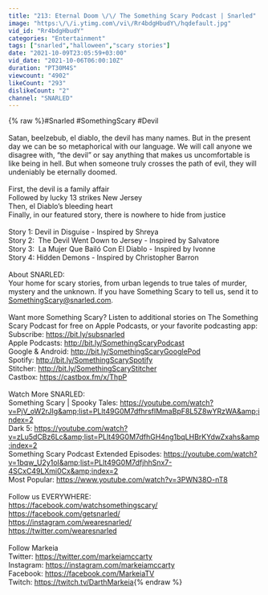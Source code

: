 ```yaml
---
title: "213: Eternal Doom \/\/ The Something Scary Podcast | Snarled"
image: "https:\/\/i.ytimg.com\/vi\/Rr4bdgHbudY\/hqdefault.jpg"
vid_id: "Rr4bdgHbudY"
categories: "Entertainment"
tags: ["snarled","halloween","scary stories"]
date: "2021-10-09T23:05:59+03:00"
vid_date: "2021-10-06T06:00:10Z"
duration: "PT30M4S"
viewcount: "4902"
likeCount: "293"
dislikeCount: "2"
channel: "SNARLED"
---
```

{% raw %}#Snarled #SomethingScary #Devil<br /><br />Satan, beelzebub, el diablo, the devil has many names. But in the present day we can be so metaphorical with our language. We will call anyone we disagree with, “the devil” or say anything that makes us uncomfortable is like being in hell. But when someone truly crosses the path of evil, they will undeniably be eternally doomed.<br /><br />First, the devil is a family affair<br />Followed by lucky 13 strikes New Jersey<br />Then, el Diablo’s bleeding heart <br />Finally, in our featured story, there is nowhere to hide from justice<br /><br />Story 1: Devil in Disguise - Inspired by Shreya<br />Story 2:  The Devil Went Down to Jersey - Inspired by Salvatore<br />Story 3:  La Mujer Que Bailó Con El Diablo - Inspired by Ivonne<br />Story 4: Hidden Demons - Inspired by Christopher Barron<br /><br />About SNARLED: <br />Your home for scary stories, from urban legends to true tales of murder, mystery and the unknown. If you have Something Scary to tell us, send it to SomethingScary@snarled.com.<br /><br />Want more Something Scary? Listen to additional stories on The Something Scary Podcast for free on Apple Podcasts, or your favorite podcasting app:<br />Subscribe: <a rel="nofollow" target="blank" href="https://bit.ly/subsnarled">https://bit.ly/subsnarled</a><br />Apple Podcasts: <a rel="nofollow" target="blank" href="http://bit.ly/SomethingScaryPodcast">http://bit.ly/SomethingScaryPodcast</a> <br />Google &amp; Android: <a rel="nofollow" target="blank" href="http://bit.ly/SomethingScaryGooglePod">http://bit.ly/SomethingScaryGooglePod</a> <br />Spotify: <a rel="nofollow" target="blank" href="http://bit.ly/SomethingScarySpotify">http://bit.ly/SomethingScarySpotify</a> <br />Stitcher: <a rel="nofollow" target="blank" href="http://bit.ly/SomethingScaryStitcher">http://bit.ly/SomethingScaryStitcher</a> <br />Castbox: <a rel="nofollow" target="blank" href="https://castbox.fm/x/ThpP">https://castbox.fm/x/ThpP</a><br /><br />Watch More SNARLED:<br />Something Scary | Spooky Tales: <a rel="nofollow" target="blank" href="https://youtube.com/watch?v=PjV_oW2rJIg&amp;list=PLlt49G0M7dfhrsfIMmaBpF8L5Z8wYRzWA&amp;index=2">https://youtube.com/watch?v=PjV_oW2rJIg&amp;list=PLlt49G0M7dfhrsfIMmaBpF8L5Z8wYRzWA&amp;index=2</a> <br />Dark 5: <a rel="nofollow" target="blank" href="https://youtube.com/watch?v=zLu5dCBz6Lc&amp;list=PLlt49G0M7dfhGH4ng1bqLHBrKYdwZxahs&amp;index=2">https://youtube.com/watch?v=zLu5dCBz6Lc&amp;list=PLlt49G0M7dfhGH4ng1bqLHBrKYdwZxahs&amp;index=2</a> <br />Something Scary Podcast Extended Episodes: <a rel="nofollow" target="blank" href="https://youtube.com/watch?v=1bqw_U2y1oI&amp;list=PLlt49G0M7dfjhhSnx7-4SCxC49LXmi0Cx&amp;index=2">https://youtube.com/watch?v=1bqw_U2y1oI&amp;list=PLlt49G0M7dfjhhSnx7-4SCxC49LXmi0Cx&amp;index=2</a> <br />Most Popular: <a rel="nofollow" target="blank" href="https://www.youtube.com/watch?v=3PWN38O-nT8">https://www.youtube.com/watch?v=3PWN38O-nT8</a><br /><br />Follow us EVERYWHERE:<br /><a rel="nofollow" target="blank" href="https://facebook.com/watchsomethingscary/">https://facebook.com/watchsomethingscary/</a> <br /><a rel="nofollow" target="blank" href="https://facebook.com/getsnarled/">https://facebook.com/getsnarled/</a> <br /><a rel="nofollow" target="blank" href="https://instagram.com/wearesnarled/">https://instagram.com/wearesnarled/</a>  <br /><a rel="nofollow" target="blank" href="https://twitter.com/wearesnarled">https://twitter.com/wearesnarled</a> <br /><br />Follow Markeia<br />Twitter: <a rel="nofollow" target="blank" href="https://twitter.com/markeiamccarty">https://twitter.com/markeiamccarty</a> <br />Instagram: <a rel="nofollow" target="blank" href="https://instagram.com/markeiamccarty">https://instagram.com/markeiamccarty</a>  <br />Facebook: <a rel="nofollow" target="blank" href="https://facebook.com/MarkeiaTV">https://facebook.com/MarkeiaTV</a> <br />Twitch: <a rel="nofollow" target="blank" href="https://twitch.tv/DarthMarkeia">https://twitch.tv/DarthMarkeia</a>{% endraw %}
